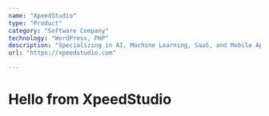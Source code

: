 ```yaml
---
name: "XpeedStudio"
type: "Product"
category: "Software Company"
technology: "WordPress, PHP"
description: "Specializing in AI, Machine Learning, SaaS, and Mobile Applications, XpeedStudio strives to produce high-quality, user-friendly, and next-gen web solutions for."
url: "https://xpeedstudio.com"

---
```

# Hello from XpeedStudio
